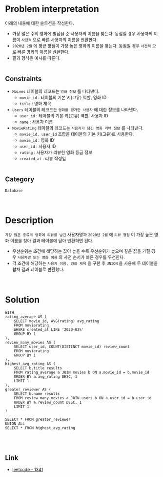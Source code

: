 # Problem interpretation
아래의 내용에 대한 솔루션을 작성한다.
- 가장 많은 수의 영화에 별점을 준 사용자의 이름을 찾는다. 동점일 경우 사용자의 이름이 `사전적` 으로 빠른 사용자의 이름을 반환한다.
- `2020년 2월` 에 평균 평점이 가장 높은 영화의 이름을 찾는다. 동점일 경우 `사전적` 으로 빠른 영화의 이름을 반환한다.
- 결과 형식은 예시를 따른다.
<br/><br/>

## Constraints
- `Moives` 테이블의 레코드는 `영화 정보` 를 나타낸다.
    - `movie_id` : 테이블의 기본 키(고유) 역할, 영화 ID
    - `title` : 영화 제목
- `Users` 테이블의 레코드는 `영화를 평가한 사용자` 에 대한 정보를 나타낸다.
    - `user_id` : 테이블의 기본 키(고유) 역할, 사용자 ID
    - `name` : 사용자 이름
- `MovieRating` 테이블의 레코드는 `사용자가 남긴 영화 리뷰 정보` 를 나타낸다.
    - `movie_id, user_id` 조합을 테이블의 기본 키(고유)로 사용한다.
    - `movie_id` : 영화 ID
    - `user_id` : 사용자 ID
    - `rating` : 사용자가 리뷰한 영화 등급 정보
    - `created_at` : 리뷰 작성일
<br/><br/>

## Category
`Database`
<br/><br/><br/>

# Description
`가장 많은 종류의 영화에 리뷰를 남긴` 사용자명과 `2020년 2월` 에 `리뷰 평점` 이 가장 높은 영화 이름을 찾아 결과 테이블에 담아 반환하면 된다.
- 우선순위는 조건에 해당하는 값이 높을 수록 우선순위가 높으며 같은 값을 가질 경우 `사용자명 또는 영화 이름` 의 사전 순서가 빠른 경우를 우선한다.
- 각 조건에 해당하는 `사용자 이름, 영화 제목` 을 구한 후 `UNION` 을 사용해 두 테이블을 합쳐 결과 테이블로 반환했다. 
<br/><br/><br/>

# Solution
```mysql
WITH
rating_average AS (
    SELECT movie_id, AVG(rating) avg_rating
    FROM movierating
    WHERE created_at LIKE '2020-02%'
    GROUP BY 1
),
review_many_movies AS (
    SELECT user_id, COUNT(DISTINCT movie_id) review_count
    FROM movierating
    GROUP BY 1
),
highest_avg_rating AS (
    SELECT b.title results
    FROM rating_average a JOIN movies b ON a.movie_id = b.movie_id
    ORDER BY a.avg_rating DESC, 1
    LIMIT 1
),
greater_reviewer AS (
    SELECT b.name results
    FROM review_many_movies a JOIN users b ON a.user_id = b.user_id
    ORDER BY a.review_count DESC, 1
    LIMIT 1
)

SELECT * FROM greater_reviewer
UNION ALL
SELECT * FROM highest_avg_rating
```
<br/><br/>

## Link
- [leetcode - 1341](https://leetcode.com/problems/movie-rating/description/)